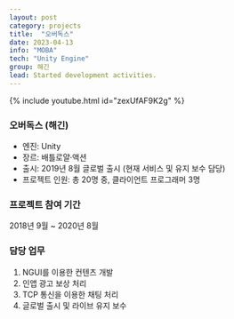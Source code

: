 ```yaml
---
layout: post
category: projects
title:  "오버독스"
date: 2023-04-13
info: "MOBA"
tech: "Unity Engine"
group: 해긴
lead: Started development activities.
---
```


{% include youtube.html id="zexUfAF9K2g" %}

### 오버독스 (해긴)
* 엔진: Unity
* 장르: 배틀로얄·액션
* 출시: 2019년 8월 글로벌 출시 (현재 서비스 및 유지 보수 담당)
* 프로젝트 인원: 총 20명 중, 클라이언트 프로그래머 3명

### 프로젝트 참여 기간
2018년 9월 ~ 2020년 8월

### 담당 업무
1. NGUI를 이용한 컨텐츠 개발
2. 인앱 광고 보상 처리
3. TCP 통신을 이용한 채팅 처리
4. 글로벌 출시 및 라이브 유지 보수